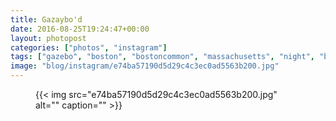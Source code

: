 ```yaml
---
title: Gazaybo'd
date: 2016-08-25T19:24:47+00:00
layout: photopost
categories: ["photos", "instagram"]
tags: ["gazebo", "boston", "bostoncommon", "massachusetts", "night", "blackandwhite"]
image: "blog/instagram/e74ba57190d5d29c4c3ec0ad5563b200.jpg"
---
```


<figure class="photo photo--square">
  {{< img src="e74ba57190d5d29c4c3ec0ad5563b200.jpg" alt="" caption="" >}}

</figure>


